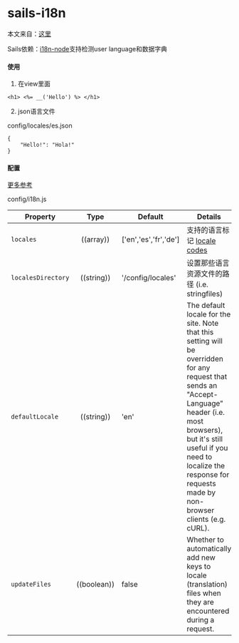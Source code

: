 sails-i18n
==========

本文来自：[这里](http://sailsjs.org/#/documentation/concepts/Internationalization)

Sails依赖：[i18n-node](https://github.com/mashpie/i18n-node#list-of-configuration-options)支持检测user language和数据字典

#### 使用

1. 在view里面

```
<h1> <%= __('Hello') %> </h1>
```


2. json语言文件

config/locales/es.json

```
{
    "Hello!": "Hola!"
}
```



#### 配置

[更多参考](https://github.com/balderdashy/sails-docs/blob/master/reference/sails.config/sails.config.i18n.md)

config/i18n.js


| Property           | Type        | Default               | Details |
|--------------------|:-----------:|-----------------------|---------|
| `locales`          | ((array))   | ['en','es','fr','de'] | 支持的语言标记 [locale codes](http://en.wikipedia.org/wiki/BCP_47)
| `localesDirectory` | ((string))  | '/config/locales'     | 设置那些语言资源文件的路径 (i.e. stringfiles)
| `defaultLocale`    | ((string))  | 'en'                  | The default locale for the site. Note that this setting will be overridden for any request that sends an "Accept-Language" header (i.e. most browsers), but it's still useful if you need to localize the response for requests made by non-browser clients (e.g. cURL).
| `updateFiles`      | ((boolean)) | false                 | Whether to automatically add new keys to locale (translation) files when they are encountered during a request.

